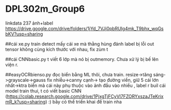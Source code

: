 # DPL302m_Group6
linkdata 237 ảnh+label
https://drive.google.com/drive/folders/1jYd_7VJj0pbRUIg4mk_T9bhx_wqGsbKV?usp=sharing

##cái xe.py train detect mấy cái xe mà thằng hùng đánh label 
bị lỗi out tensor không cùng kích thước với nhau, fix zùm t

##cái CNNbasic.py t viết 6 lớp mà nó bị outmemory. 
Chưa xử lý bị bế lên viện r. 

##easyOCRbienso.py đọc biển bằng ML thôi, chưa train. 
resize->tăng sáng->grayscale->gauss fix nhiễu->canny cạnh-> tạo đường viền, giữ 5 cái lớn nhất->ktra biển
mà cái này phụ thuộc vào ảnh đầu vào nhiều , label r buil cái model train thui, t có viết basic CNN (https://colab.research.google.com/drive/1PjxgTjFCyVl7FZORYxszaJTeKrixmR_k?usp=sharing)   :) bây có thể triển khai để train nha
